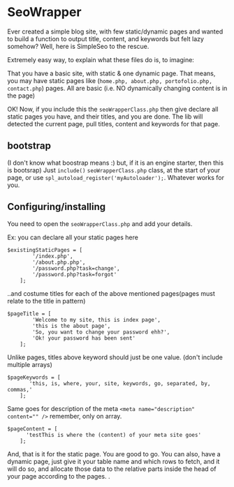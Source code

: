 SeoWrapper
===========================

Ever created a simple blog site, with few static/dynamic pages and wanted to build a function to output title, content, and keywords but felt lazy somehow? Well, here is SimpleSeo to the rescue. 


Extremely easy way, to explain what these files do is, to imagine: 

That you have a basic site, with static & one dynamic page. That means, you may have static pages like
(`home.php, about.php, portofolio.php, contact.php`) pages. All are basic (i.e. NO dynamically changing content is in the page)

OK! Now, if you include this the `seoWrapperClass.php`  then give declare all static pages you have, and their titles, 
and you are done. The lib will detected the current page, pull titles, content and keywords for that page. 


## bootstrap  
(I don't know what boostrap means :) but, if it is an engine starter, then this is bootsrap)
Just `include()` `seoWrapperClass.php` class, at the start of your page, or use `spl_autoload_register('myAutoloader');`. Whatever works for you. 


## Configuring/installing

You need to open the `seoWrapperClass.php` and add your details. 

Ex:  you can declare all your static pages here

    $existingStaticPages = [
            '/index.php',
            '/about.php.php',
            '/password.php?task=change',
            '/password.php?task=forgot'
        ];
		 


..and costume titles for each of the above mentioned pages(pages must relate to the title in pattern)

    $pageTitle = [
            'Welcome to my site, this is index page',
            'this is the about page',
            'So, you want to change your password ehh?',
            'Ok! your password has been sent'
        ];



Unlike pages, titles above keyword should just be one value. (don't include multiple arrays)

    $pageKeywords = [
           'this, is, where, your, site, keywords, go, separated, by, commas,'
        ];


Same goes for description of the meta `<meta name="description" content="" />` remember, only on array.

    $pageContent = [
          'testThis is where the (content) of your meta site goes'
        ];



And, that is it for the static page. You are good to go. You can also, have a dynamic page, just give  it your table name and which rows to fetch, and it will do so, and allocate those data to the relative parts inside the head of your page according to the pages. .



